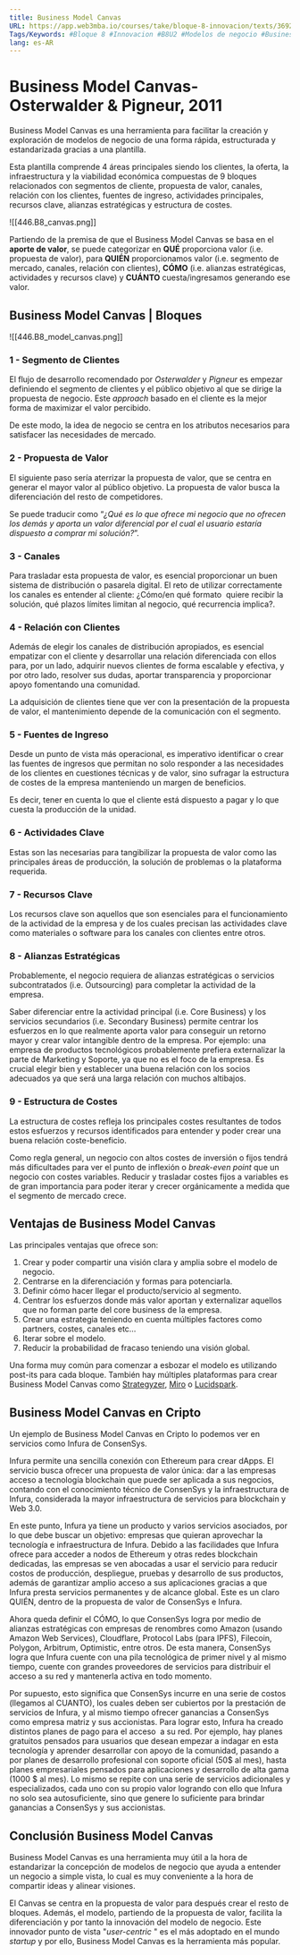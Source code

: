 ```yaml
---
title: Business Model Canvas
URL: https://app.web3mba.io/courses/take/bloque-8-innovacion/texts/36927010-u2-01-business-model-canvas
Tags/Keywords: #Bloque 8 #Innovacion #B8U2 #Modelos de negocio #Business Model Canvas
lang: es-AR
---
```

# Business Model Canvas- Osterwalder & Pigneur, 2011 
Business Model Canvas es una herramienta para facilitar la creación y exploración de modelos de negocio de una forma rápida, estructurada y estandarizada gracias a una plantilla.

Esta plantilla comprende 4 áreas principales siendo los clientes, la oferta, la infraestructura y la viabilidad económica compuestas de 9 bloques relacionados con segmentos de cliente, propuesta de valor, canales, relación con los clientes, fuentes de ingreso, actividades principales, recursos clave, alianzas estratégicas y estructura de costes.

![[446.B8_canvas.png]]

Partiendo de la premisa de que el Business Model Canvas se basa en el **aporte de valor**, se puede categorizar en **QUÉ** proporciona valor (i.e. propuesta de valor), para **QUIÉN** proporcionamos valor (i.e. segmento de mercado, canales, relación con clientes), **CÓMO** (i.e. alianzas estratégicas, actividades y recursos clave) y **CUÁNTO** cuesta/ingresamos generando ese valor.

## Business Model Canvas | Bloques
![[446.B8_model_canvas.png]]

### 1 - Segmento de Clientes
El flujo de desarrollo recomendado por _Osterwalder_ y _Pigneur_ es empezar definiendo el segmento de clientes y el público objetivo al que se dirige la propuesta de negocio. Este _approach_ basado en el cliente es la mejor forma de maximizar el valor percibido. 

De este modo, la idea de negocio se centra en los atributos necesarios para satisfacer las necesidades de mercado. 

### 2 - Propuesta de Valor
El siguiente paso sería aterrizar la propuesta de valor, que se centra en generar el mayor valor al público objetivo. La propuesta de valor busca la diferenciación del resto de competidores. 

Se puede traducir como “_¿Qué es lo que ofrece mi negocio que no ofrecen los demás y aporta un valor diferencial por el cual el usuario estaría dispuesto a comprar mi solución?_”.

### 3 - Canales 
Para trasladar esta propuesta de valor, es esencial proporcionar un buen sistema de distribución o pasarela digital. El reto de utilizar correctamente los canales es entender al cliente: ¿Cómo/en qué formato  quiere recibir la solución, qué plazos límites limitan al negocio, qué recurrencia implica?.

### 4 - Relación con Clientes
Además de elegir los canales de distribución apropiados, es esencial empatizar con el cliente y desarrollar una relación diferenciada con ellos para, por un lado, adquirir nuevos clientes de forma escalable y efectiva, y por otro lado, resolver sus dudas, aportar transparencia y proporcionar apoyo fomentando una comunidad. 

La adquisición de clientes tiene que ver con la presentación de la propuesta de valor, el mantenimiento depende de la comunicación con el segmento.

### 5 - Fuentes de Ingreso
Desde un punto de vista más operacional, es imperativo identificar o crear las fuentes de ingresos que permitan no solo responder a las necesidades de los clientes en cuestiones técnicas y de valor, sino sufragar la estructura de costes de la empresa manteniendo un margen de beneficios. 

Es decir, tener en cuenta lo que el cliente está dispuesto a pagar y lo que cuesta la producción de la unidad.

### 6 - Actividades Clave
Estas son las necesarias para tangibilizar la propuesta de valor como las principales áreas de producción, la solución de problemas o la plataforma requerida.

### 7 - Recursos Clave
Los recursos clave son aquellos que son esenciales para el funcionamiento de la actividad de la empresa y de los cuales precisan las actividades clave como materiales o software para los canales con clientes entre otros.

### 8 - Alianzas Estratégicas
Probablemente, el negocio requiera de alianzas estratégicas o servicios subcontratados (i.e. Outsourcing) para completar la actividad de la empresa. 

Saber diferenciar entre la actividad principal (i.e. Core Business) y los servicios secundarios (i.e. Secondary Business) permite centrar los esfuerzos en lo que realmente aporta valor para conseguir un retorno mayor y crear valor intangible dentro de la empresa. Por ejemplo: una empresa de productos tecnológicos probablemente prefiera externalizar la parte de Marketing y Soporte, ya que no es el foco de la empresa. Es crucial elegir bien y establecer una buena relación con los socios adecuados ya que será una larga relación con muchos altibajos.

### 9 - Estructura de Costes
La estructura de costes refleja los principales costes resultantes de todos estos esfuerzos y recursos identificados para entender y poder crear una buena relación coste-beneficio. 

Como regla general, un negocio con altos costes de inversión o fijos tendrá más dificultades para ver el punto de inflexión o _break-even point_ que un negocio con costes variables. Reducir y trasladar costes fijos a variables es de gran importancia para poder iterar y crecer orgánicamente a medida que el segmento de mercado crece.

## Ventajas de Business Model Canvas 
Las principales ventajas que ofrece son:
1.  Crear y poder compartir una visión clara y amplia sobre el modelo de negocio.
2.  Centrarse en la diferenciación y formas para potenciarla.
3.  Definir cómo hacer llegar el producto/servicio al segmento.
4.  Centrar los esfuerzos donde más valor aportan y externalizar aquellos que no forman parte del core business de la empresa.
5.  Crear una estrategia teniendo en cuenta múltiples factores como partners, costes, canales etc…
6.  Iterar sobre el modelo.
7.  Reducir la probabilidad de fracaso teniendo una visión global.

Una forma muy común para comenzar a esbozar el modelo es utilizando post-its para cada bloque. También hay múltiples plataformas para crear Business Model Canvas como [Strategyzer](https://www.strategyzer.com/canvas), [Miro](https://miro.com/templates/business-model-canvas/) o [Lucidspark](https://lucidspark.com/). 

## Business Model Canvas en Cripto
Un ejemplo de Business Model Canvas en Cripto lo podemos ver en servicios como Infura de ConsenSys. 

Infura permite una sencilla conexión con Ethereum para crear dApps. El servicio busca ofrecer una propuesta de valor única: dar a las empresas acceso a tecnología blockchain que puede ser aplicada a sus negocios, contando con el conocimiento técnico de ConsenSys y la infraestructura de Infura, considerada la mayor infraestructura de servicios para blockchain y Web 3.0. 

En este punto, Infura ya tiene un producto y varios servicios asociados, por lo que debe buscar un objetivo: empresas que quieran aprovechar la tecnología e infraestructura de Infura. Debido a las facilidades que Infura ofrece para acceder a nodos de Ethereum y otras redes blockchain dedicadas, las empresas se ven abocadas a usar el servicio para reducir costos de producción, despliegue, pruebas y desarrollo de sus productos, además de garantizar amplio acceso a sus aplicaciones gracias a que Infura presta servicios permanentes y de alcance global. Este es un claro QUIÉN, dentro de la propuesta de valor de ConsenSys e Infura. 

Ahora queda definir el CÓMO, lo que ConsenSys logra por medio de alianzas estratégicas con empresas de renombres como Amazon (usando Amazon Web Services), Cloudflare, Protocol Labs (para IPFS), Filecoin, Polygon, Arbitrum, Optimistic, entre otros. De esta manera, ConsenSys logra que Infura cuente con una pila tecnológica de primer nivel y al mismo tiempo, cuente con grandes proveedores de servicios para distribuir el acceso a su red y mantenerla activa en todo momento. 

Por supuesto, esto significa que ConsenSys incurre en una serie de costos (llegamos al CUANTO), los cuales deben ser cubiertos por la prestación de servicios de Infura, y al mismo tiempo ofrecer ganancias a ConsenSys como empresa matriz y sus accionistas. Para lograr esto, Infura ha creado distintos planes de pago para el acceso  a su red. Por ejemplo, hay planes gratuitos pensados para usuarios que desean empezar a indagar en esta tecnología y aprender desarrollar con apoyo de la comunidad, pasando a por planes de desarrollo profesional con soporte oficial (50$ al mes), hasta planes empresariales pensados para aplicaciones y desarrollo de alta gama (1000 $ al mes). Lo mismo se repite con una serie de servicios adicionales y especializados, cada uno con su propio valor logrando con ello que Infura no solo sea autosuficiente, sino que genere lo suficiente para brindar ganancias a ConsenSys y sus accionistas. 

## Conclusión Business Model Canvas 
Business Model Canvas es una herramienta muy útil a la hora de estandarizar la concepción de modelos de negocio que ayuda a entender un negocio a simple vista, lo cual es muy conveniente a la hora de compartir ideas y alinear visiones. 

El Canvas se centra en la propuesta de valor para después crear el resto de bloques. Además, el modelo, partiendo de la propuesta de valor, facilita la diferenciación y por tanto la innovación del modelo de negocio. Este innovador punto de vista "_user-centric_ " es el más adoptado en el mundo _startup_ y por ello, Business Model Canvas es la herramienta más popular.